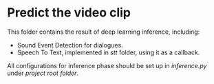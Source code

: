# Predict the video clip

This folder contains the result of deep learning inference, including:

- Sound Event Detection for dialogues.
- Speech To Text, implemented in *stt* folder, using it as a callback.

All configurations for inference phase should be set up in *inference.py* under *project root folder*.
